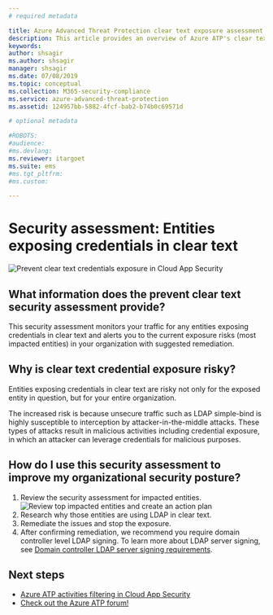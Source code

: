 ```yaml
---
# required metadata

title: Azure Advanced Threat Protection clear text exposure assessment
description: This article provides an overview of Azure ATP's clear text exposure identity security posture assessment report.
keywords:
author: shsagir
ms.author: shsagir
manager: shsagir
ms.date: 07/08/2019
ms.topic: conceptual
ms.collection: M365-security-compliance
ms.service: azure-advanced-threat-protection
ms.assetid: 124957bb-5882-4fcf-bab2-b74b0c69571d

# optional metadata

#ROBOTS:
#audience:
#ms.devlang:
ms.reviewer: itargoet
ms.suite: ems
#ms.tgt_pltfrm:
#ms.custom:

---
```



# Security assessment: Entities exposing credentials in clear text 

![Prevent clear text credentials exposure in Cloud App Security](media/atp-cas-isp-clear-text-1.png)

## What information does the prevent clear text security assessment provide? 

This security assessment monitors your traffic for any entities exposing credentials in clear text and alerts you to the current exposure risks (most impacted entities) in your organization with suggested remediation. 

## Why is clear text credential exposure risky?  
Entities exposing credentials in clear text are risky not only for the exposed entity in question, but for your entire organization.  

The increased risk is because unsecure traffic such as LDAP simple-bind is highly susceptible to interception by attacker-in-the-middle attacks. These types of attacks result in malicious activities including credential exposure, in which an attacker can leverage credentials for malicious purposes. 

## How do I use this security assessment to improve my organizational security posture? 

1. Review the security assessment for impacted entities. 
    ![Review top impacted entities and create an action plan](media/atp-cas-isp-clear-text-2.png)
1. Research why those entities are using LDAP in clear text. 
1. Remediate the issues and stop the exposure. 
1. After confirming remediation, we recommend you require domain controller level LDAP signing. To learn more about LDAP server signing, see [Domain controller LDAP server signing requirements](https://docs.microsoft.com/windows/security/threat-protection/security-policy-settings/domain-controller-ldap-server-signing-requirements). 
 

## Next steps
- [Azure ATP activities filtering in Cloud App Security](atp-activities-filtering-mcas.md)
- [Check out the Azure ATP forum!](https://aka.ms/azureatpcommunity)
